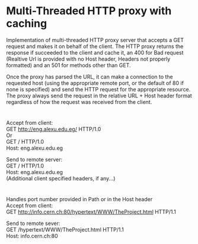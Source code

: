 # Multi-Threaded HTTP proxy with caching
Implementation of multi-threaded HTTP proxy server that accepts a GET request and makes it on behalf of the client. The HTTP proxy returns the response if succeeded to the client and cache it, an 400 for Bad request (Realtive Url is provided with no Host header, Headers not properly formatted) and an 501 for methods other than GET. 

Once the proxy has parsed the URL, it can make a connection to the requested host (using the appropriate remote port, or the default of 80 if none is specified) and send the HTTP request for the appropriate resource. The proxy always send the request in the relative URL + Host header format regardless of how the request was received from the client.
#
Accept from client:  
GET http://eng.alexu.edu.eg/ HTTP/1.0  
Or  
GET / HTTP/1.0  
Host: eng.alexu.edu.eg

Send to remote server:  
GET / HTTP/1.0  
Host: eng.alexu.edu.eg  
(Additional client specified headers, if any...)
# 
Handles port number provided in Path or in the Host header  
Accept from client:  
GET http://info.cern.ch:80/hypertext/WWW/TheProject.html HTTP/1.1

Send to remote sever:  
GET /hypertext/WWW/TheProject.html HTTP/1.1  
Host: info.cern.ch:80  





